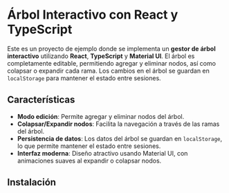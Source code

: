 # Árbol Interactivo con React y TypeScript

Este es un proyecto de ejemplo donde se implementa un **gestor de árbol interactivo** utilizando **React**, **TypeScript** y **Material UI**. El árbol es completamente editable, permitiendo agregar y eliminar nodos, así como colapsar o expandir cada rama. Los cambios en el árbol se guardan en `localStorage` para mantener el estado entre sesiones.

## Características

- **Modo edición**: Permite agregar y eliminar nodos del árbol.
- **Colapsar/Expandir nodos**: Facilita la navegación a través de las ramas del árbol.
- **Persistencia de datos**: Los datos del árbol se guardan en `localStorage`, lo que permite mantener el estado entre sesiones.
- **Interfaz moderna**: Diseño atractivo usando Material UI, con animaciones suaves al expandir o colapsar nodos.

## Instalación
